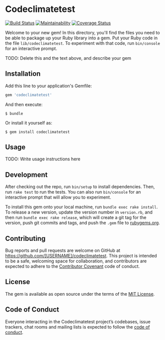 # Codeclimatetest

[![Build Status](https://travis-ci.org/m11o/codeclimatetest.svg?branch=master)](https://travis-ci.org/m11o/codeclimatetest)
[![Maintainability](https://api.codeclimate.com/v1/badges/315107fcbd5e68b09145/maintainability)](https://codeclimate.com/github/m11o/codeclimatetest/maintainability)
[![Coverage Status](https://coveralls.io/repos/github/m11o/codeclimatetest/badge.svg?branch=feature/add-coverage)](https://coveralls.io/github/m11o/codeclimatetest?branch=feature/add-coverage)

Welcome to your new gem! In this directory, you'll find the files you need to be able to package up your Ruby library into a gem. Put your Ruby code in the file `lib/codeclimatetest`. To experiment with that code, run `bin/console` for an interactive prompt.

TODO: Delete this and the text above, and describe your gem

## Installation

Add this line to your application's Gemfile:

```ruby
gem 'codeclimatetest'
```

And then execute:

    $ bundle

Or install it yourself as:

    $ gem install codeclimatetest

## Usage

TODO: Write usage instructions here

## Development

After checking out the repo, run `bin/setup` to install dependencies. Then, run `rake test` to run the tests. You can also run `bin/console` for an interactive prompt that will allow you to experiment.

To install this gem onto your local machine, run `bundle exec rake install`. To release a new version, update the version number in `version.rb`, and then run `bundle exec rake release`, which will create a git tag for the version, push git commits and tags, and push the `.gem` file to [rubygems.org](https://rubygems.org).

## Contributing

Bug reports and pull requests are welcome on GitHub at https://github.com/[USERNAME]/codeclimatetest. This project is intended to be a safe, welcoming space for collaboration, and contributors are expected to adhere to the [Contributor Covenant](http://contributor-covenant.org) code of conduct.

## License

The gem is available as open source under the terms of the [MIT License](https://opensource.org/licenses/MIT).

## Code of Conduct

Everyone interacting in the Codeclimatetest project’s codebases, issue trackers, chat rooms and mailing lists is expected to follow the [code of conduct](https://github.com/[USERNAME]/codeclimatetest/blob/master/CODE_OF_CONDUCT.md).
